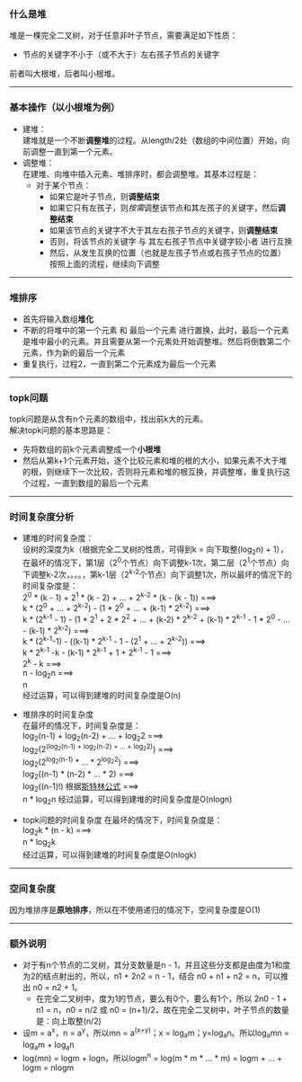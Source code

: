 ### 什么是堆
堆是一棵完全二叉树，对于任意非叶子节点，需要满足如下性质：  

* 节点的关键字不小于（或不大于）左右孩子节点的关键字

前者叫大根堆，后者叫小根堆。  

---

### 基本操作（以小根堆为例）

* 建堆：  
建堆就是一个不断<strong>调整堆</strong>的过程。从length/2处（数组的中间位置）开始，向前调整一直到第一个元素。  
* 调整堆：  
在建堆、向堆中插入元素、堆排序时，都会调整堆。其基本过程是：  
    * 对于某个节点：
    	* 如果它是叶子节点，则<strong>调整结束</strong>
    	* 如果它只有左孩子，则<em>按需</em>调整该节点和其左孩子的关键字，然后<strong>调整结束</strong>
        * 如果该节点的关键字不大于其左右孩子节点的关键字，则<strong>调整结束</strong>
        * 否则，将该节点的关键字 与 其左右孩子节点中关键字较小者 进行互换
        * 然后，从发生互换的位置（也就是左孩子节点或右孩子节点的位置）按照上面的流程，继续向下调整

---

### 堆排序

* 首先将输入数组<strong>堆化</strong>
* 不断的将堆中的第一个元素 和 最后一个元素 进行置换，此时，最后一个元素是堆中最小的元素。并且需要从第一个元素处开始调整堆。然后将倒数第二个元素，作为新的最后一个元素
* 重复执行，过程2，一直到第二个元素成为最后一个元素

---

### topk问题
topk问题是从含有n个元素的数组中，找出前k大的元素。  
解决topk问题的基本思路是：  

* 先将数组的前k个元素调整成一个<strong>小根堆</strong>  
* 然后从第k+1个元素开始，逐个比较元素和堆的根的大小，如果元素不大于堆的根，则继续下一次比较，否则将元素和堆的根互换，并调整堆，重复执行这个过程，一直到数组的最后一个元素

---

### 时间复杂度分析

* 建堆的时间复杂度：  
设树的深度为k（根据完全二叉树的性质，可得到k = 向下取整(log<sub>2</sub>n) + 1），在最坏的情况下，第1层（2<sup>0</sup>个节点）向下调整k-1次，第二层（2<sup>1</sup>个节点）向下调整k-2次，。。。，第k-1层（2<sup>k-2</sup>个节点）向下调整1次，所以最坏的情况下的时间复杂度是：  
2<sup>0</sup> * (k - 1) + 2<sup>1</sup> * (k - 2) + ... + 2<sup>k-2</sup> * (k - (k - 1)) ===&gt;  
k * (2<sup>0</sup> + ... + 2<sup>k-2</sup>) - (1 * 2<sup>0</sup> + ... + (k-1) * 2<sup>k-2</sup>) ===&gt;  
k * (2<sup>k-1</sup> - 1) - (1 * 2<sup>1</sup> + 2 * 2<sup>2</sup> + ... + (k-2) * 2<sup>k-2</sup> + (k-1) * 2<sup>k-1</sup> - 1 * 2<sup>0</sup> - ... - (k-1) * 2<sup>k-2</sup>) ===&gt;  
k * (2<sup>k-1</sup>-1) - ((k-1) * 2<sup>k-1</sup> - 1 - (2<sup>1</sup> + ... + 2<sup>k-2</sup>)) ===&gt;  
k * 2<sup>k-1</sup> -k - (k-1) * 2<sup>k-1</sup> + 1 + 2<sup>k-1</sup> - 1 ===&gt;  
2<sup>k</sup> - k ===&gt;  
n - log<sub>2</sub>n ===&gt;  
n  
经过运算，可以得到建堆的时间复杂度是O(n)

* 堆排序的时间复杂度  
在最坏的情况下，时间复杂度是：  
log<sub>2</sub>(n-1) + log<sub>2</sub>(n-2) + ... + log<sub>2</sub>2 ===&gt;  
log<sub>2</sub>(2<sup>(log<sub>2</sub>(n-1) + log<sub>2</sub>(n-2) + ... + log<sub>2</sub>2)</sup>) ===&gt;  
log<sub>2</sub>(2<sup>log<sub>2</sub>(n-1)</sup> * ... * 2<sup>log<sub>2</sub>2</sup>) ===&gt;  
log<sub>2</sub>((n-1) * (n-2) * ... * 2) ===&gt;  
log<sub>2</sub>((n-1)!) 根据[斯特林公式](https://baike.baidu.com/item/%E6%96%AF%E7%89%B9%E6%9E%97%E5%85%AC%E5%BC%8F/9583086?fr=aladdin) ===&gt;  
n * log<sub>2</sub>n
经过运算，可以得到建堆的时间复杂度是O(nlogn)

* topk问题的时间复杂度
在最坏的情况下，时间复杂度是：  
log<sub>2</sub>k * (n - k) ===&gt;  
n * log<sub>2</sub>k  
经过运算，可以得到建堆的时间复杂度是O(nlogk)

---

### 空间复杂度
因为堆排序是<strong>原地排序</strong>，所以在不使用递归的情况下，空间复杂度是O(1)  

---

### 额外说明

* 对于有n个节点的二叉树，其分支数量是n - 1，并且这些分支都是由度为1和度为2的结点射出的，所以，n1 + 2n2 = n - 1，结合 n0 + n1 + n2 = n，可以推出 n0 = n2 + 1。  
    * 在完全二叉树中，度为1的节点，要么有0个，要么有1个，所以 2n0 - 1 + n1 = n，n0 = n/2 或 n0 = (n+1)/2，故在完全二叉树中，叶子节点的数量是：向上取整(n/2)  
* 设m = a<sup>x</sup>，n = a<sup>y</sup>，所以mn = a<sup>(x+y)</sup>；x = log<sub>a</sub>m；y=log<sub>a</sub>n。所以log<sub>a</sub>mn = log<sub>a</sub>m + log<sub>a</sub>n  
* log(mn) = logm + logn，所以logm<sup>n</sup> = log(m * m * ... * m) = logm + ... + logm = nlogm